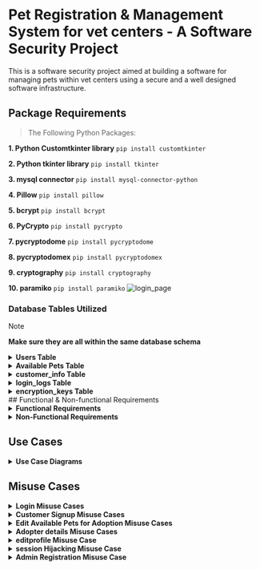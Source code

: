 # Pet Registration & Management System for vet centers - A Software Security Project

This is a software security project aimed at building a software for managing pets within vet centers using a secure and a well designed software infrastructure.
## Package Requirements

> The Following Python Packages:

**1. Python Customtkinter library**
```pip install customtkinter```

**2. Python tkinter library**
```pip install tkinter```

**3. mysql connector**
```pip install mysql-connector-python```

**4. Pillow**
```pip install pillow```

**5. bcrypt**
```pip install bcrypt```

**6. PyCrypto**
```pip install pycrypto```

**7. pycryptodome**
```pip install pycryptodome```

**8. pycryptodomex**
```pip install pycryptodomex```

**9. cryptography**
```pip install cryptography```

**10. paramiko**
```pip install paramiko```
![login_page](https://github.com/shahedmehdawi/Desktop-application/assets/140253527/56814f13-e45e-46bc-a848-c57a2892186f)

### Database Tables Utilized
> [!NOTE]
> **Make sure they are all within the same database schema**
<details>
<summary><b>Users Table</b></summary>
<pre>
CREATE TABLE users (
    UID INT PRIMARY KEY AUTO_INCREMENT,
    username VARCHAR(255) NOT NULL UNIQUE,
    password_hash VARCHAR(255) NOT NULL,
    name VARCHAR(255) NOT NULL,
    email VARCHAR(255) NOT NULL UNIQUE,
    salt BINARY(32) NOT NULL,
    role ENUM('normal_user', 'doctor', 'admin') NOT NULL DEFAULT 'normal_user',
    is_new BOOLEAN NOT NULL DEFAULT FALSE
);
</pre>
</details>

<details>
<summary><b>Available Pets Table</b></summary>
<pre>
CREATE TABLE pets (
    ⁠ id INT AUTO_INCREMENT PRIMARY KEY,
    ⁠ name VARCHAR(255) NOT NULL,
    ⁠ species VARCHAR(255) NOT NULL,
    ⁠ age VARCHAR(50) NOT NULL,
    ⁠ image_path VARCHAR(255) NOT NULL,
    ⁠ adopted TINYINT(1) NOT NULL DEFAULT 0, -- 0 for False, 1 for True
    ⁠ customer_id INT DEFAULT NULL, -- Foreign key to link to customer_info
    FOREIGN KEY (⁠ customer_id ⁠) REFERENCES customer_info (⁠ id ⁠)
);
</pre>
</details>

<details>
<summary><b>customer_info Table</b></summary>
<pre>
CREATE TABLE ⁠ customer_info ⁠ (
    ⁠ id ⁠ INT AUTO_INCREMENT PRIMARY KEY,
    ⁠ name ⁠ VARCHAR(255) NOT NULL,
    ⁠ number ⁠ VARCHAR(255) NOT NULL,
    ⁠ location ⁠ VARCHAR(255) NOT NULL,
    ⁠ pet_info ⁠ VARCHAR(255) NOT NULL
);
</pre>
</details>

<details>
<summary><b>login_logs Table</b></summary>
<pre>
CREATE TABLE login_logs (
    user_id INT,
    username VARCHAR(255),
    action VARCHAR(255),
    timestamp TIMESTAMP DEFAULT CURRENT_TIMESTAMP,
    FOREIGN KEY (user_id) REFERENCES users(UID)
);
</pre>
</details>

<details>
<summary><b>encryption_keys Table</b></summary>
<pre>
CREATE TABLE encryption_keys (
    UID INT PRIMARY KEY AUTO_INCREMENT,
    user_id INT,
    enc_key VARBINARY(256),
    FOREIGN KEY (user_id) REFERENCES users(UID)
);
</pre>
</details>
## Functional & Non-functional Requirements
<details>
<summary><b>Functional Requirements</b></summary>

* Users must be logged in before being able to view the available pets dasboard (no anonymous viewing)
* 2FA must be implemented over sensitive accounts including the admins and the doctor accounts. 
Passwords must be complex for all accounts (10 characters min - use of special characters, symbols, numbers and upper and lower characters is mandatory)
* Passwords are stored as bcrypt salted hashes along with their salt and password authentication are done by hashing to limit brute forcing activities and slow them down.
* Doctors will be able to add the available pets for adoption in which users can choose from from their adoption dashboard.
* A database backup must be held in a seperate host.
* Backups must be performed every 2 days
* Only admin users will be able to register users of any role including new doctors, new admins and new normal privileged users (Customers).
* Customer users are the only ones able to change their profile info like their email, password, and full name.
</details>

<details>
<summary><b>Non-Functional Requirements</b></summary>

* **Security** - The app must safe for use and prevents potential misuses by adversaries
* **Reliability** - App must be available to users as much as possible and is resistant to any Denial of Service attack.
* **Performance** - Delays in displaying web pages and performing app functionality are minimized.
* **Scalability** - Servers can be potentially scalled out depending on the demand by relying on additional cloud host servers that are flexible to scale in/out.
* **Usability** - A user-friendly front end is available for end users to ensure a smooth experience
</details>

## Use Cases
<details>
<summary><b>Use Case Diagrams</b></summary>

<img src="./Assets_Cat/Diagrams/Customer Use Cases.png" width="500" height="500">

<img src="./Assets_Cat/Diagrams/Doctor%20Use%20Cases.png" width="500" height="500">

<img src="./Assets_Cat/Diagrams/Admin%20Use%20cases2.png" width="500" height="500">

</details>

## Misuse Cases
<details>
<summary><b>Login Misuse Cases</b></summary>

<img src="./Assets_Cat/Diagrams/Login Misuse Cases.png" width="750" height="600">

<img src="./Assets_Cat/Diagrams/L1.png" width="580" height="500">

<img src="./Assets_Cat/Diagrams/L2.png" width="580" height="500">

<img src="./Assets_Cat/Diagrams/L3.png" width="580" height="500">

<img src="./Assets_Cat/Diagrams/L4.png" width="580" height="500">

</details>

<details>
<summary><b>Customer Signup Misuse Cases</b></summary>

<img src="./Assets_Cat/Diagrams/Customer Signup Misuse Cases.png" width="780" height="550">

<img src="./Assets_Cat/Diagrams/S1.png" width="570" height="500">

</details>

<details>
<summary><b>Edit Available Pets for Adoption Misuse Cases</b></summary>

<img src="./Assets_Cat/Diagrams/Edit Available pets Misuse cases.png" width="780" height="550">

<img src="./Assets_Cat/Diagrams/E1.png" width="570" height="500">
<img src="./Assets_Cat/Diagrams/E2.png" width="570" height="500">

</details>

<details>
<summary><b>Adopter details Misuse Cases</b></summary>

<img src="./Assets_Cat/Diagrams/Adopter's details Misuse cases.png" width="780" height="550">

<img src="./Assets_Cat/Diagrams/A1.png" width="570" height="500">
<img src="./Assets_Cat/Diagrams/A2.png" width="570" height="500">

</details>
<details>
<summary><b>editprofile Misuse Case</b></summary>

<img src="./Assets_Cat/Diagrams/editprofile usecase (2).png" width="850" height="550">

<img src="./Assets_Cat/Diagrams/D1.png" width="1040" height="770">

</details>

<details>
<summary><b>session Hijacking Misuse Case</b></summary>

<img src="./Assets_Cat/Diagrams/L5.jpg" width="850" height="550">

<img src="./Assets_Cat/Diagrams/session_hijacking.png" width="700" height="300">


</details>

<details>
<summary><b>Admin Registration Misuse Case</b></summary>
<img src="./Assets_Cat/Diagrams/admin_registration.png" width="700" height="300">
<img src="./Assets_Cat/Diagrams/R1.png" width="1040" height="770">
</details>
